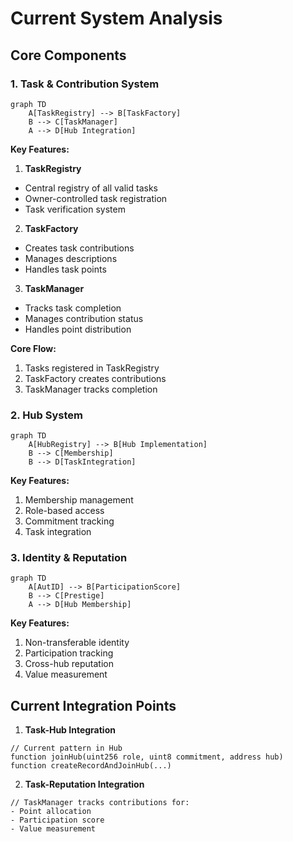 # Current System Analysis

## Core Components

### 1. Task & Contribution System
```mermaid
graph TD
    A[TaskRegistry] --> B[TaskFactory]
    B --> C[TaskManager]
    A --> D[Hub Integration]
```

**Key Features:**
1. **TaskRegistry**
- Central registry of all valid tasks
- Owner-controlled task registration
- Task verification system

2. **TaskFactory**
- Creates task contributions
- Manages descriptions
- Handles task points

3. **TaskManager**
- Tracks task completion
- Manages contribution status
- Handles point distribution

**Core Flow:**
1. Tasks registered in TaskRegistry
2. TaskFactory creates contributions
3. TaskManager tracks completion

### 2. Hub System
```mermaid
graph TD
    A[HubRegistry] --> B[Hub Implementation]
    B --> C[Membership]
    B --> D[TaskIntegration]
```

**Key Features:**
1. Membership management
2. Role-based access
3. Commitment tracking
4. Task integration

### 3. Identity & Reputation
```mermaid
graph TD
    A[AutID] --> B[ParticipationScore]
    B --> C[Prestige]
    A --> D[Hub Membership]
```

**Key Features:**
1. Non-transferable identity
2. Participation tracking
3. Cross-hub reputation
4. Value measurement

## Current Integration Points

1. **Task-Hub Integration**
```solidity
// Current pattern in Hub
function joinHub(uint256 role, uint8 commitment, address hub)
function createRecordAndJoinHub(...)
```

2. **Task-Reputation Integration**
```solidity
// TaskManager tracks contributions for:
- Point allocation
- Participation score
- Value measurement
```

